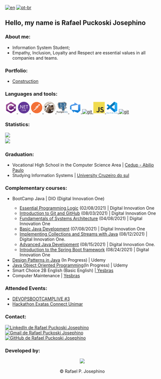 [![en](https://img.shields.io/badge/lang-en-red.svg)](https://github.com/RafaelPJosephino/RafaelPJosephino/blob/master/README.md)
[![pt-br](https://img.shields.io/badge/lang-pt--br-green.svg)](https://github.com/RafaelPJosephino/RafaelPJosephino/blob/master/README-pt-br.md)

## Hello, my name is Rafael Puckoski Josephino

### About me:
<div>
  <ul>
    <li>Information System Student;</li>
    <li>Empathy, Inclusion, Loyalty and Respect are essential values in all companies and teams.</li>
  </ul>
</div>

### Portfolio:
<div>
<ul>
<li>
    <a target="_balck" href="https://github.com/RafaelPJosephino">Construction</a>
  </li>
</div>



### Languages and tools:
<div>
  <a target="_blank" href="https://www.w3schools.com/default.asp" rel="nofollow">
    <img alt="csharp" width="38px" src="https://raw.githubusercontent.com/devicons/devicon/ca28c779441053191ff11710fe24a9e6c23690d6/icons/csharp/csharp-original.svg" />
  </a>
  <a target="_blank" href="https://dotnet.microsoft.com/en-us/" rel="nofollow">
    <img alt="dotnetcore" width="38px" src="https://raw.githubusercontent.com/devicons/devicon/ca28c779441053191ff11710fe24a9e6c23690d6/icons/dotnetcore/dotnetcore-original.svg" />
  </a>
  <a target="_blank" href="https://www.postman.com/" rel="nofollow">
    <img alt="postman" width="38px" src="https://raw.githubusercontent.com/devicons/devicon/ca28c779441053191ff11710fe24a9e6c23690d6/icons/postman/postman-original.svg" />
  </a>
  <a target="_blank" href="https://dbeaver.io/" rel="nofollow">
    <img alt="dbeaver" width="38px" src="https://raw.githubusercontent.com/devicons/devicon/ca28c779441053191ff11710fe24a9e6c23690d6/icons/dbeaver/dbeaver-original.svg" />
  </a>
  <a target="_blank" href="https://www.postgresql.org/docs/current/" rel="nofollow">
    <img alt="PostgreSQL" width="38px" src="https://raw.githubusercontent.com/devicons/devicon/00f02ef57fb7601fd1ddcc2fe6fe670fef3ae3e4/icons/postgresql/postgresql-original-wordmark.svg" />
  </a>
  <a target="_blank" href="https://azure.microsoft.com/pt-br/products/devops" rel="nofollow">
    <img alt="azuredevops" width="38px" src="https://raw.githubusercontent.com/devicons/devicon/ca28c779441053191ff11710fe24a9e6c23690d6/icons/azuredevops/azuredevops-original.svg" />
  </a>
  <a target="_blank" href="https://git-scm.com/" rel="nofollow">
    <img alt="git" width="38px" src="https://cdn.jsdelivr.net/gh/devicons/devicon/icons/git/git-plain.svg" />
  </a>
  <a target="_blank" href="https://developer.mozilla.org/pt-BR/docs/Web/JavaScript" rel="nofollow">
    <img alt="javascript" width="38px" src="https://raw.githubusercontent.com/devicons/devicon/ca28c779441053191ff11710fe24a9e6c23690d6/icons/javascript/javascript-original.svg" />
  </a>
  <a target="_blank" href="https://code.visualstudio.com/docs" rel="nofollow">
    <img alt="VScode" width="38px" src="https://raw.githubusercontent.com/devicons/devicon/00f02ef57fb7601fd1ddcc2fe6fe670fef3ae3e4/icons/vscode/vscode-original-wordmark.svg" />
  </a>
  <a target="_blank" href="https://docs.sencha.com/extjs/6.5.3/index.html" rel="nofollow">
    <img alt="git" width="25px" height="38px" src="https://docs.sencha.com/assets/images/sencha_logo_thumb.png" />
  </a>
</div>

### Statistics:
<div>
        <a href="https://github.com/RafaelPJosephino">
  <img height="180em" src="https://github-readme-stats.vercel.app/api?username=RafaelPJosephino&show_icons=true&theme=radical"/></a></div><div>
  <a href="https://github.com/RafaelPJosephino">
  <img height="180em" src="https://github-readme-stats.vercel.app/api/top-langs/?username=RafaelPJosephino&layout=compact&langs_count=7&theme=radical"/></a>
</div>

### Graduation:
<div>
   <ul>
   <li>Vocational High School in the Computer Science Area | <a href="https://www.instagram.com/cedupoficial/">Cedup - Abilio Paulo</a> </li>
   <li>Studying Information Systems | <a href="https://www.esucri.com.br">University Cruzeiro do sul</a> </li>
   </ul>
</div>

### Complementary courses:
<div>
    <ul>
    <li>BootCamp Java | DIO (Digital Innovation One)</li>
        <ul>
             <li><a target="_blank" href="https://certificates.digitalinnovation.one/D66B9EB3" rel="nofollow">Essential Programming Logic</a> (02/08/2021) | Digital Innovation One</li>
             <li><a target="_blank" href="https://certificates.digitalinnovation.one/5DE964CA" rel="nofollow">Introduction to Git and GitHub</a> (08/03/2021) | Digital Innovation One</li>
             <li><a target="_blank" href="https://certificates.digitalinnovation.one/68D934D1" rel="nofollow">Fundamentals of Systems Architecture</a> (04/08/2021) | Digital Innovation One</li>
             <li><a target="_blank" href="https://certificates.digitalinnovation.one/345D42E5" rel="nofollow">Basic Java Development</a> (07/08/2021) | Digital Innovation One</li>
             <li><a target="_blank" href="https://certificates.digitalinnovation.one/D651F37B" rel="nofollow">Implementing Collections and Streams with Java</a> (08/12/2021) | Digital Innovation One.</li>
             <li><a target="_blank" href="https://certificates.digitalinnovation.one/B16D9132" rel="nofollow">Advanced Java Development</a> (08/15/2021) | Digital Innovation One.</li>
             <li><a target="_blank" href="https://certificates.digitalinnovation.one/1A057692" rel="nofollow">Introduction to the Spring Boot framework</a> (08/24/2021) | Digital Innovation One</li>
        </ul>
    <li><a target="_blank" href="https://www.udemy.com/course/padroes-de-projeto-em-java-na-pratica/">Design Patterns in Java</a> (In Progress) | Udemy</li>
    <li><a target="_blank" href="https://www.udemy.com/course/java-curso-completo/">Java Object Oriented Programming</a>(In Progress) | Udemy</li>
    <li>Smart Choice 2B English (Basic English) |<a target="_blank" href="https://ybrcursos.com.br"> Yesbras</a></li>
    <li>Computer Maintenance | <a target="_blank" href="https://ybrcursos.com.br">Yesbras</a></li>
   </ul>
</div>
  
### Attended Events:
<div>
    <ul>
      <li><a target="_blank" href="https://www.sympla.com.br/download-certificado?t=noSonlLypvcm6JEbNHZzx2pJJtjMUY0XATAP2Ya0CKo" >DEVOPSBOOTCAMPLIVE #3</a> </li>
      <li><a target="_blank" href="https://vp2uploads.s3.amazonaws.com/11575/certificado/c37b8022ddea847f87469f3bac5c06ef88ce14c0.pdf" >Hackathon Exatas Connect Unimar</a> </li>
    </ul>
</div>

### Contact:
[![LinkedIn de Rafael Puckoski Josephino](https://img.shields.io/badge/LinkedIn-0077B5?style=for-the-badge&logo=linkedin&logoColor=white)](https://www.linkedin.com/in/rafael-puckoski-josephino)
[![Gmail de Rafael Puckoski Josephino](https://img.shields.io/badge/Gmail-D14836?style=for-the-badge&logo=gmail&logoColor=white)](mailto:Rafael.puckoski.josephino@gmail.com?Subject=Título%20da%20mensagem)
[![GitHub de Rafael Puckoski Josephino](https://img.shields.io/badge/GitHub-100000?style=for-the-badge&logo=github&logoColor=white)](https://github.com/RafaelPJosephino)



###  Developed by:
<div align="center"  border-radius:100px>
  <a target="_blank" href="https://github.com/RafaelPJosephino" >
    <img border-radius="50%" height="180em" id="foto"  src="https://avatars.githubusercontent.com/u/87491488?s=400&u=6613e283ea92675578f0bb4e0e686eace74c0390&v=4">
  </a>
  <p>&copy Rafael P. Josephino</p>
</div>
